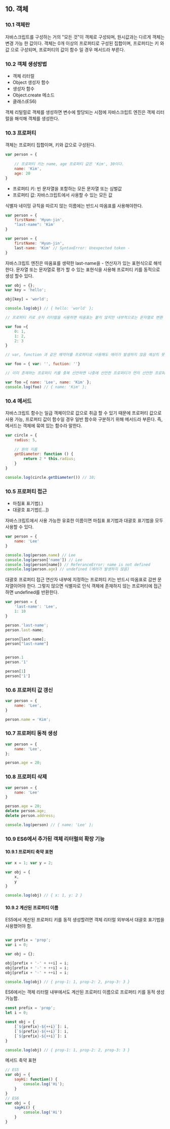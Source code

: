 ## 10. 객체

### 10.1 객체란

자바스크립트를 구성하는 거의 "모든 것"이 객체로 구성되며,  원시값과는 다르게 객체는 변경 가능 한 값이다.
객체는 0개 이상의 프로퍼티로 구성된 집합이며, 프로퍼티는 키 와 값 으로 구성되며, 프로퍼티의 값이 함수 일 경우 메서드라 부른다.

### 10.2 객체 생성방법

- 객체 리터럴
- Object 생성자 함수
- 생성자 함수
- Object.create 메소드
- 클래스(ES6)

객체 리털럴로 객체를 생성하면 변수에 할당되는 시점에 자바스크립트 엔진은 객체 리터럴을 해석해 객체를 생성한다.

### 10.3 프로퍼티
객체는 프로퍼티 집합이며, 키와 값으로 구성된다.

```js
var person = {
    
    // 프로퍼티 키는 name, age 프로퍼티 값은 'Kim', 30이다.
    name: 'Kim',
    age: 20
}
```

- 프로퍼티 키: 빈 문자열을 포함하는 모든 문자열 또는 심벌값
- 프로퍼티 값: 자바스크립트에서 사용할 수 있는 모든 값

식별자 네이밍 규칙을 따르지 않는 이름에는 반드시 따옴표를 사용해야한다.

```js
var person = {
    firstName: 'Hyun-jin',
    "last-name": 'Kim'
}

var person = {
    firstName: 'Hyun-jin',
    last-name: 'Kim' // SyntaxError: Unexpected token -
}
```
자바스크립트 엔진은 따옴표를 생략한 last-name을 - 연산자가 있는 표현식으로 해석한다.
문자열 또는 문자열로 평가 할 수 있는 표현식을 사용해 프로퍼티 키를 동적으로 생성 할수 있다.

```js
var obj = {};
var key = 'hello';

obj[key] = 'world';

console.log(obj) // { hello: 'world' };

// 프로퍼티 키로 숫자 리터럴을 사용하면 따옴표는 붙지 않지만 내부적으로는 문자열로 변환

var foo ={ 
    0: 1,
    1: 2,
    2: 3
}

// var, function 과 같은 예약어를 프로퍼티로 사용해도 에러가 발생하지 않음 예상치 못한 에러가 발생할 수 있으므로 권장하지는 않음

var foo = { var: '', fuction: ''}

// 이미 존재하는 프로퍼티 키를 중복 선언하면 나중에 선언한 프로퍼티가 먼저 선언한 프로퍼티를 덮어쓴다.

var foo ={ name: 'Lee', name: 'Kim' };
console.log(foo) // { name: 'Kim' };
```

### 10.4 메서드
자바스크립트 함수는 일급 객체이므로 값으로 취급 할 수 있기 때문에 프로퍼티 값으로 사용 가능, 프로퍼티 값이 함수일 경우 일반 함수와 구분하기 위해 메서드라 부른다. 즉, 메서드는 객체에 묶여 있는 함수라 말한다.

```js
var circle = {
    radius: 5,
    
    // 원의 지름
    getDiameter: function () {
        return 2 * this.radius;
    }
}

console.log(circle.getDiameter()) // 10;
```

### 10.5 프로퍼티 접근

- 마침표 표기법(.)
- 대괄호 표기법([...])

자바스크립트에서 사용 가능한 유효한 이름이면 마침표 표기법과 대괄호 표기법을 모두 사용할 수 있다.

```js
var person = {
    name: 'Lee'
}

console.log(person.name) // Lee
console.log(person['name']) // Lee
console.log(person[name]) // ReferanceError: name is not defined
console.log(person.age) // undefined (에러가 발생하지 않음)
```

대괄호 프로퍼티 접근 연산자 내부에 지정하는 프로퍼티 키는 반드시 따옴표로 감싼 문자열이어야 한다. 그렇지 않으면 식별자로 인식
객체에 존재하지 않는 프로퍼티에 접근 하면 undefined를 반환한다.

```js
var person = {
    'last-name': 'Lee',
    1: 10
}

person.'last-name';
person.last-name; 

person[last-name];
person["last-name"]


person.1 
person.'1'

person[1]
person['1']
```

### 10.6 프로퍼티 값 갱신
```js
var person = {
    name: 'Lee',
}

person.name = 'Kim';
```

### 10.7 프로퍼티 동적 생성

```js
var person = {
    name: 'Lee',
};

person.age = 20;
```

### 10.8 프로퍼티 삭제
```js
var person = {
    name: 'Lee'
}

person.age = 20;
delete person.age;
delete person.address;

console.log(person) // { name: 'Lee' };
```

### 10.9 ES6에서 추가된 객체 리터럴의 확장 기능

#### 10.9.1 프로퍼티 축약 표현

```js
var x = 1; var y = 2;

var obj = {
    x,
    y
}

console.log(obj) // { x: 1, y: 2 }
```

#### 10.9.2 계산된 프로퍼티 이름
ES5에서 계산된 프로퍼티 키를 동적 생성할려면 객체 리터럴 외부에서 대괄호 표기법을 사용했어야 함.
```js

var prefix = 'prop';
var i = 0;

var obj = {};

obj[prefix + '-' + ++i] = i;
obj[prefix + '-' + ++i] = i;
obj[prefix + '-' + ++i] = i;

console.log(obj) // { prop-1: 1, prop-2: 2, prop-3: 3 }

```
ES6에서는 객체 리터럴 내부에서도 계산된 프로퍼티 이름으로 프로퍼티 키를 동적 생성 가능함.

```js
const prefix = 'prop';
let i = 0;

const obj = {
    [`${prefix}-${++i}`]: i,
    [`${prefix}-${++i}`]: i,
    [`${prefix}-${++i}`]: i
}

console.log(obj) // { prop-1: 1, prop-2: 2, prop-3: 3 }
```
메서드 축약 표현
```js
// ES5
var obj = {
    sayHi: function() {
        console.log('Hi');
    }
}
// ES6
var obj = {
    sayHi() {
        console.log('Hi')
    }
}

```





